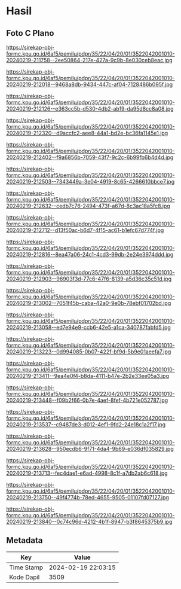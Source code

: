# Hasil

## Foto C Plano

https://sirekap-obj-formc.kpu.go.id/6af5/pemilu/pdpr/35/22/04/20/01/3522042001010-20240219-211758--2ee50864-217e-427a-9c9b-8e030ceb8eac.jpg

https://sirekap-obj-formc.kpu.go.id/6af5/pemilu/pdpr/35/22/04/20/01/3522042001010-20240219-212018--9468a8db-9434-447c-af04-7128486b095f.jpg

https://sirekap-obj-formc.kpu.go.id/6af5/pemilu/pdpr/35/22/04/20/01/3522042001010-20240219-212126--e363cc5b-d530-4db2-ab19-da95d8cc8a08.jpg

https://sirekap-obj-formc.kpu.go.id/6af5/pemilu/pdpr/35/22/04/20/01/3522042001010-20240219-212320--d9accfc2-aee8-44a1-bd2e-bc36fa1145e1.jpg

https://sirekap-obj-formc.kpu.go.id/6af5/pemilu/pdpr/35/22/04/20/01/3522042001010-20240219-212402--f9a6856b-7059-43f7-9c2c-6b99fb6b4d4d.jpg

https://sirekap-obj-formc.kpu.go.id/6af5/pemilu/pdpr/35/22/04/20/01/3522042001010-20240219-212503--7343449a-3e04-4919-8c65-4266610bbce7.jpg

https://sirekap-obj-formc.kpu.go.id/6af5/pemilu/pdpr/35/22/04/20/01/3522042001010-20240219-212632--cedb7c76-2494-473f-a67d-8c3ac18a5fc8.jpg

https://sirekap-obj-formc.kpu.go.id/6af5/pemilu/pdpr/35/22/04/20/01/3522042001010-20240219-212712--d13f50ac-b6d7-4f15-ac61-b1efc67d774f.jpg

https://sirekap-obj-formc.kpu.go.id/6af5/pemilu/pdpr/35/22/04/20/01/3522042001010-20240219-212816--8ea47a06-24c1-4cd3-99db-2e24e3974ddd.jpg

https://sirekap-obj-formc.kpu.go.id/6af5/pemilu/pdpr/35/22/04/20/01/3522042001010-20240219-212903--96903f3d-77c6-47f6-8139-a5d36c35c51d.jpg

https://sirekap-obj-formc.kpu.go.id/6af5/pemilu/pdpr/35/22/04/20/01/3522042001010-20240219-213002--7051f45b-caba-42a0-9e0b-78ebf01702bd.jpg

https://sirekap-obj-formc.kpu.go.id/6af5/pemilu/pdpr/35/22/04/20/01/3522042001010-20240219-213058--ed7e94e9-ccb6-42e5-a1ca-340787fabfd5.jpg

https://sirekap-obj-formc.kpu.go.id/6af5/pemilu/pdpr/35/22/04/20/01/3522042001010-20240219-213223--0d994085-0b07-422f-bf9d-5b9e01aeefa7.jpg

https://sirekap-obj-formc.kpu.go.id/6af5/pemilu/pdpr/35/22/04/20/01/3522042001010-20240219-213411--9ea4e0f4-b8da-4111-b47e-2b2e33ee05a3.jpg

https://sirekap-obj-formc.kpu.go.id/6af5/pemilu/pdpr/35/22/04/20/01/3522042001010-20240219-213448--f09b2f66-0b7e-4aef-8fef-4b721e052787.jpg

https://sirekap-obj-formc.kpu.go.id/6af5/pemilu/pdpr/35/22/04/20/01/3522042001010-20240219-213537--c9487de3-d012-4ef1-9fd2-24e18c1a2f17.jpg

https://sirekap-obj-formc.kpu.go.id/6af5/pemilu/pdpr/35/22/04/20/01/3522042001010-20240219-213628--950ecdb6-9f71-4da4-9b69-e036df035829.jpg

https://sirekap-obj-formc.kpu.go.id/6af5/pemilu/pdpr/35/22/04/20/01/3522042001010-20240219-213713--fec4dae1-e6ad-4998-8c1f-a7db2ab6c618.jpg

https://sirekap-obj-formc.kpu.go.id/6af5/pemilu/pdpr/35/22/04/20/01/3522042001010-20240219-213750--49f4774b-78ed-4655-9505-01107fd07127.jpg

https://sirekap-obj-formc.kpu.go.id/6af5/pemilu/pdpr/35/22/04/20/01/3522042001010-20240219-213840--0c74c96d-4212-4b1f-8947-b3f8645375b9.jpg


## Metadata

| Key        | Value               |
| ---------- | ------------------- |
| Time Stamp | 2024-02-19 22:03:15 |
| Kode Dapil | 3509                |



